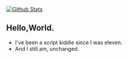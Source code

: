 [![Github Stats](https://readme-stats-seven-flax.vercel.app/api?username=LogLInk1K&show_icons=true&count_private=true)](https://github.com/LogLInk1K)

## Hello,World.

- I've been a script kiddie since I was eleven.
- And I still am, unchanged.
